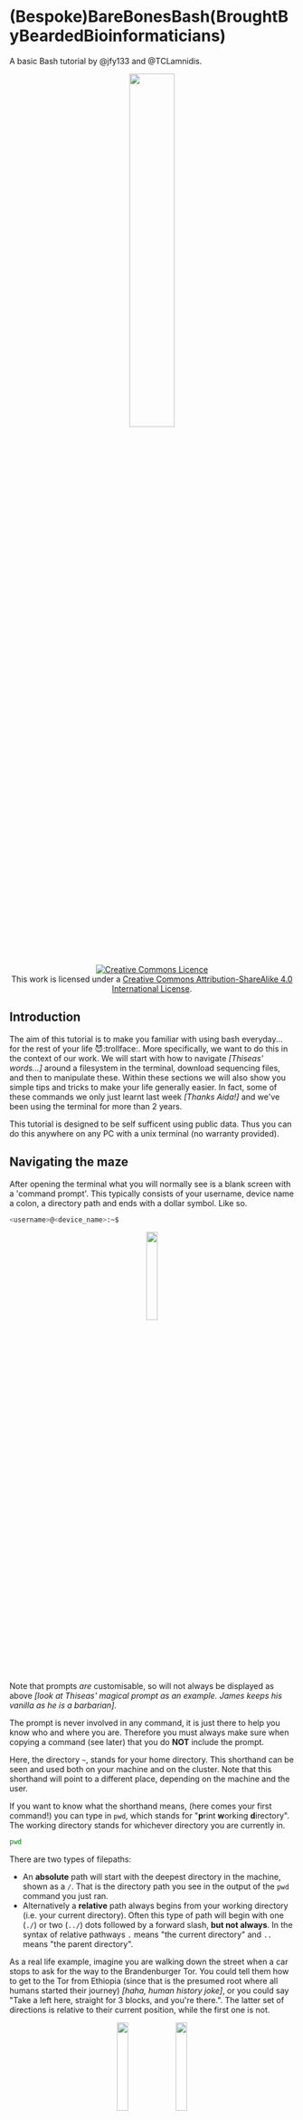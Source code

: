 # (Bespoke)BareBonesBash(BroughtByBeardedBioinformaticians)
A basic Bash tutorial by @jfy133 and @TCLamnidis.
<p align="center"><img src="https://media.giphy.com/media/v58q1se3dZvag/giphy.gif" width="40%"></p>

<a rel="license" href="http://creativecommons.org/licenses/by-sa/4.0/"><p align="center"><img alt="Creative Commons Licence" style="border-width:0" src="https://i.creativecommons.org/l/by-sa/4.0/88x31.png" /></a><br />This work is licensed under a <a rel="license" href="http://creativecommons.org/licenses/by-sa/4.0/">Creative Commons Attribution-ShareAlike 4.0 International License</a>.

## Introduction

The aim of this tutorial is to make you familiar with using bash everyday... 
for the rest of your life :smiling_imp::trollface:. More specifically, we want to do this in the context
of our work. We will start with how to navigate _\[Thiseas' words...]_ around a 
filesystem in the terminal, download sequencing files, and then to 
manipulate these. Within these sections we will also show you simple tips and 
tricks to make your life generally easier. In fact, some of these commands we 
only just learnt last week _\[Thanks Aida!]_ and we've been using the terminal 
for more than 2 years.

This tutorial is designed to be self sufficent using public data. Thus you
can do this anywhere on any PC with a unix terminal (no warranty provided).

## Navigating the maze

After opening the terminal what you will normally see is a blank screen with a
'command prompt'. This typically consists of your username, device name a colon, 
a directory path and ends with a dollar symbol. Like so.

```bash
<username>@<device_name>:~$
```

<p align="center"><img src="https://media.giphy.com/media/3o84U72tKO389H2lI4/giphy.gif" width="20%"></p>

Note that prompts _are_ customisable, so will not always be displayed as above 
_\[look at Thiseas' magical prompt as an example. James keeps his vanilla as he 
is a barbarian]_.

The prompt is never involved in any command, it is just there to help you know
who and where you are. Therefore you must always make sure when copying a 
command (see later) that you do **NOT** include the prompt.

Here, the directory `~`, stands for your home directory. This shorthand can be 
seen and used both on your machine and on the cluster. Note that this shorthand 
will point to a different place, depending on the machine and the user.

If you want to know what the shorthand means, (here comes your first command!)
you can type in `pwd`, which stands for "**p**rint **w**orking **d**irectory". 
The working directory stands for whichever directory you are currently in. 

```bash
pwd
```

There are two types of filepaths: 
* An **absolute** path will start with the deepest directory in the machine, 
  shown as a `/`. That is the directory path you see in the output of the `pwd` 
  command you just ran.
* Alternatively a **relative** path always begins from your working directory (i.e.
  your current directory). Often this type of path will begin with one (`./`) 
  or two (`../`) dots followed by a forward slash, **but not always**. In the 
  syntax of relative pathways `.` means "the current directory" and `..` means 
  "the parent directory". 

As a real life example, imagine you are walking down the street when a car 
stops to ask for the way to the Brandenburger Tor. You could tell them how to 
get to the Tor from Ethiopia (since that is the presumed root where all humans 
started their journey) _\[haha, human history joke]_, or you could say "Take 
a left here, straight for 3 blocks, and you're there.". The latter set of 
directions is relative to their current position, while the first one is not.

<p align="center"><img src="https://media.giphy.com/media/3o6Ztk4xTVAnfqYPn2/source.gif" width="20%"> <img src="https://media.giphy.com/media/QWXhaNjfwuNs4/giphy-tumblr.gif" width="20%"></p>


Now let's look around at out current location and see what we can find within 
our home directories. We can use the command `ls`, shorthand for "list", which 
will (surprise surprise) list the directory contents.

```bash
ls
```

Your home directory should come equipped with multiple subdirectories like 
"Documents", "Pictures", etc. 

It is now time to start moving _\[navigating]_ towards "the Brandenburger Tor" 
from the example above. We can navigate through directories using the command 
`cd` which stands for "**c**hange **d**irectory".

```bash
cd Documents/
```

This command will move you from your home directory to its "Documents" 
subdirectory. Note that `Documents/` above is indeed a relative path, since it 
starts from the home directory (the initial `./` is implied). To find the 
absolute path of the "Documents" directory we will once again use `pwd`.

```bash
pwd
```

Now we can move up one directory, back to your home using the relative path
`../`.

```bash
cd ../
```

We can also change directories using absolute paths. Lets do this using the 
absolute path we printed using `pwd` in the previous step. Type `cd`, but don't 
press enter yet! 

<p align="center"><img src="https://media.giphy.com/media/23BST5FQOc8k8/source.gif" width="20%"></p>

Copy and paste the output of the previous `pwd` command 
(which you can see in your terminal does not have the command prompt), after 
the `cd`, then press enter.

For example:

```bash
cd /home/fellows/Documents
```

**BONUS TIP TIME!** Now for one last move, here is a lesser-known trick. When 
using `cd` you can use a dash (`-`) to indicate 'my previous location'. This is 
useful since you can move multiple directories with one `cd` command. So, now, 
to return to our home directory from the documents directory we can type:

```bash
cd -
## And to see our new location <- btw, this is called a comment. 
## In bash they always begin with a '#', but the character differs per programming language
## A commented out line is a line that will not by read by the computer.
pwd
```

And voilá! We are back in our home directory.

However, often when working in bioinformatics we will be working remotely on a 
server. The most typical way is to log in via "**s**ecure **sh**ell", known as 
`ssh`. Note that you can normally only log into an institute's server being on 
the network of the institute and or via VPN, so make sure are on either of 
those.

A typical `ssh` command consists of the `ssh`, with a user, '@' symbol and then 
the address of the server. For example:

```bash
ssh <user>@<my>.<address>.com
```


---

**MPI-SHH ONLY**
For example we can log into SDAG with the following, replacing <username> with 
your username. Note that this will normally ask you for your password.

```bash
ssh <user>@mpi-sdag1.sdag.ppj.shh.mpg.de
```

---

Once we've logged in the `~` points to a different home directory, as you are 
on a different machine. However, all of the commands you've learned so far will 
still work the same :wink:. You can double check both of these by typing `pwd`.

It is important to keep your corner of the servers well organised, and the 
trick to doing that is making your own directories. Often _a lot_ of them. 
You can make a new empty directory using the command `mkdir`, shorthand for 
"**m**a**k**e **dir**ectory".

```bash
mkdir ~/BareBonesBosh
ls ~
```

You can now see your new and devoid-of-content directory. But don't celebrate 
yet! The directory has the wrong name! Who could have seen _this_ coming? If 
you saw the typo and fixed it already, no brownies for you! 

<p align="center"><img src="https://media.giphy.com/media/ieGdB2g5kDIkg/giphy.gif" width="20%"> <img src="https://media.tenor.co/images/d82c7edc4b04227b4c973f24b904695f/raw" width="26%"></p>

But don't lose hope, because we can rename things with the `mv` command, 
shorthand for "**m**o**v**e". 

In fact move, as the name suggests, will move a file/folder into a new location, 
also renaming it in the process if necessary. It works by typing `mv`, the old 
location and a target location.

```bash
mv ~/BareBonesBosh ~/BearBonesBash
```

The command above will now move the directory into the same location, but with
as the target location is spelt differently, the directory will now have a 
different name, essentially renaming it to `BearBonesBash`. 

But oh no! Not again! This is not a bash tutorial for ancient bear genomics! 

<p align="center"><img src="https://media.giphy.com/media/IQ9KefLJHfJPq/giphy.gif" width="20%"></p>

Let's just delete that empty directory and start over, using the `rmdir` 
command, short for "**r**e**m**ove **dir**ectory".

```bash
rmdir ~/BearBonesBash
ls ~
```

And now we can create our directory, properly named this time, and change 
directory into it.

```bash
mkdir ~/BareBonesBash
cd ~/BareBonesBash
```

## Playing with files, one bit at a time

So we have places to organise our files... buuut we don't have any files yet! 
Lets change that.

We ain't playing with bears today - that's dangerous (as we saw above), instead
lets play with some Mammoths!

<p align="center"><img src="https://media.giphy.com/media/kbuQOkATEo6VW/giphy.gif" width="20%"> <img src="https://media.giphy.com/media/3o6Zte5Q11lxAu8Q5q/giphy.gif" width="20%"></p>

We're going to use `wget` to download a FASTQ file from the ENA. So while in 
our `BareBonesBash` directory, we will give `wget` the link to the file, and 
we should see a loading bar. Once downloaded (it should be pretty quick),
we can use `ls` to check the contents.

<p align="center"><img src="https://media.giphy.com/media/lAIbbDbcXSZSU/giphy.gif" width="20%"></p>

```bash
wget ftp.sra.ebi.ac.uk/vol1/fastq/ERR202/001/ERR2020601/ERR2020601.fastq.gz
## Then to check if the file is now in our working directory
ls
```

Great! But maybe we want to check we downloaded the right thing. In bash,
with text files you can normally use `cat`, which is used to print the 
contents of a file to the screen. Lets try this with our newly downloaded file.

**BONUS TIP TIME!** If you're anything like Thiseas, who gets triggered at slow 
computer things, and prefer to have the computer do the work for you - try 
typing a couple of characters then press the "TAB" key on your keyboard.

```bash
cat ERR2020601.fastq.gz
```

Yay for auto-complete! But you probably had a bunch of junk printed to screen.

<p align="center"><img src="https://media.giphy.com/media/kQbMO5X7UA1C8/giphy.gif" width="20%"></p>

That's because the FASTQ file, as with almost all FASTQs, is compressed (as 
indicated by the .gz). To then view the _real_ contents of the file, we can 
instead use `zcat`. Don't forget your auto-complete!

```bash
zcat ERR2020601.fastq.gz
```

That looks much better, we can now actually see some DNA sequences! But you 
may have also noticed that a lot of stuff zipped past without you being able 
to see it. You could try scrolling but likely you'll not be able to go back 
far enough to see your previous commands. 

**BONUS TIP TIME!** try pressing `ctrl+l`, which will clear your terminal of 
all the junk that was printed to your screen. This does NOT delete those lines, 
it simply scrolls down for you. You can still find all your previous work if
you scroll up.

Now it's time for the inevitable tangent when your tutor thinks of a very 
(un)funny metaphor to explain something!

## Asking the computer for help (it loves helping people)

As we just learned, the FASTQ file we've been playing with is compressed, 
_Zipped_, if you will. We constantly compress files in multiple different ways 
(bams are another example of a compressed file), but **why?** As the name
 suggests, compression saves disk space, so we can have more files stored on 
 our system. 

An everyday example of the benefits of compression comes from music. To keep the 
calculations smaller we'll take a time machine back to 2001 when having one of 
these things made you instantly popular and better geared than James Bond _\[tech-savvy 
Pierce Brosnan, not the trigger-happy Daniel Craig]_:

<p align="center"><img src="https://everymac.com/images/cpu_pictures/apple_ipod.jpg" width="20%"></p>

That amazing piece of technology came with a storage space of 5GB, whie an 
uncompressed music album takes up 640MB of space. **THAT IS 7.8125 ALBUMS!** 
At 20 songs per album, that makes less than 160 songs total! "But my iPod had 
800 songs in it, and still had space!" I hear you thinking. That's mp3 
compression for you. Compression programmes you might be familiar with are, 
for example, WinZip or WinRar. 

Is there some way we could work out how much space we are saving by compressing
this FASTQ file? Let's ask the computer to help us find a way! The first command 
to use here is `whatis`, which will give a one line explanation of what a certain
command does. The second command we need is `man`. Using `whatis` we can find out
what `man` does.

```bash
whatis man
```

This will inform us that `man` is `an interface to the on-line reference manuals`. 
Cool! Now try to get information on `zcat` using `man`.

```bash
man zcat
```

This will open the manual page for `zcat` in a separate screen, which you can 
exit by pressing "q". You can scroll up or down with the arrow keys. At the top 
of the screen you will see the command the manual is for, in this case it 
should read `gzip`. That is because `zcat` is part of the programme `gzip`. You 
will see a long description of the programme, followed by (scroll down) a 
section with all the options available. 

Isn't this great! The option `-l` lists the size of a file in both compressed 
and uncompressed form, as well as the compression ratio (how effective the 
compression was). **Most programmes you will use DO have a `man` page, making 
this command extremely useful.**. Now that we learned about the `-l` option of 
`gzip`, let's use it to see how efficient the compression of this FASTQ file is. 
_**\[Say it with us: "`man` is love. `man` is life."]**_


```bash
gzip -l ERR2020601.fastq.gz
```

A compression factor of `74.9%` is pretty good. It means our compressed FASTQ file is 
25.1% the size of the uncompressed file would.

## The Lord of the Pipes: One command to do them all.

After that tangent, let's get back to our regularly scheduled program(ming)!

We will now try out three semi-related commands to make viewing the contents 
of a file, and begin to familiarise with the most important functionality of 
bash: the concept of `|` (i.e. the "pipe"). 

<p align="center"><img src=".gifs/Boromir.gif" width="40%" height="10%"> <img src="https://tinynin.files.wordpress.com/2012/01/warppipe-copy.gif" width="20%"></p>

A pipe passes the output of one command and gives it as input to the next. It 
allows us to string commands together, one after the other, which means you can 
do more complicated (and beautiful) things to your files "on the fly". The command
`head` allows you to view the first 10 lines of a file, while `tail` will show 
the last 10 lines. 

We will now print the file to screen with `zcat`, but rather than just let 
the whole thing print, we will "pipe" the output into `head`, which will 
allow us to see just the first 10 lines.

```bash
zcat ERR2020601.fastq.gz | head
```

We can also display more lines with the `-n` flag (short for "**n**umber of 
lines"). To see the first 20 lines you would use 

```bash
zcat ERR2020601.fastq.gz | head -n 20
```

The same option exists for tail, note that but options are not universal! Not 
every programme will use the same options!

```bash
zcat ERR2020601.fastq.gz | tail -n 4
```

And you can also chain them altogether _\[not unlike a human centipede... No 
gif here so I don't get fired]_

```bash
zcat ERR2020601.fastq.gz | head -n 20 | tail -n 4
```

The above command will print the whole file, but capture only the first 20 
lines, before printing out the last 4 lines of these 20.

<p align="center"><img src=".gifs/frodo.gif" width="30%" height="20%"></p>

In practice, what was just printed on your screen is the record of a single read, 
which spans 4 lines of the FASTQ file. 
* The record begins with the read ID, preceded by an `@`. 
* The next line contains the sequence of the read. 
* The third line is a separator line ('`+`'). 
* Finally, the fourth line of this record contains the base quality score for each 
position on the read, encoded a certain way. 
We won't go into the specific encoding of base quality scores here, but it is easy 
enough to find information about it online, if you want to know more. 

But what if you wanted to view the whole file "at your own leisurely pace"

<p align="center"><img src="https://media.giphy.com/media/82abB3W2DknkY/giphy.gif" width="20%"></p>

We can use the tool `less`, which prints the file to screen, but allows you 
to move up and down the output with your arrow keys. You can also move down a full 
screen with space.

```bash
less ERR2020601.fastq.gz
```

You can quit by pressing "q" on your keyboard.

Now we've had a look inside and checked that the file is a pretty normal FASTQ 
file, lets start asking more informative bioinformatic questions about it. A pretty 
standard question would be, **how many reads are in this FASTQ file?** We know 
now that each read record in a FASTQ file has four components, and takes up 4 
lines. So if we count the number of lines in a file, then divide by four, we 
can work out how many reads are in our file. 

<p align="center"><img src="https://media.giphy.com/media/l41YtZOb9EUABnuqA/giphy.gif" width="20%"></p>

For this we can use 'wc', which stands for "**w**ord **c**ount". However, we 
don't want to count words, we want to count the number of lines. We can 
therefore use the flag `-l` to do this (try using what we learnt above to 
find lists of these flags!). But remember we first have to decompress the lines 
we are reading from the file with `zcat`.

```bash
zcat ERR2020601.fastq.gz | wc -l
```

This should give us 18880, which divided by four (since there are four lines 
per read), is 4720 reads.

Finally, maybe we want to know what the name of each read is. When we used
less above, we saw each read header began with "@". Maybe we can use this
to our advantage!

<p align="center"><img src="https://media.giphy.com/media/3orieUe6ejxSFxYCXe/giphy.gif" width="20%"></p>

The command `grep` will only print lines in a file that match a certain 
pattern. So for example, we want to search for every line in our FASTQ file 
that contains a '@'. Lets try it out again in combination with `zcat` and 
our pipes.

```zcat
zcat ERR2020601.fastq.gz | grep "@"
```

Unfortunately we seem to have picked up some other stuff because of the @ 
characters in the base quality lines. We can make our "pattern", in this 
case `"@"`, more specific by adding "ERR" to it. But let's also avoid flooding 
your screen with 4720 lines of stuff, and pipe that output into `less`, so 
we can look at it more carefully.

```zcat
zcat ERR2020601.fastq.gz | grep "@ERR" | less
```

Remember to press "q" to exit.

And for one final recap, we previously calculated there to be 4720 reads in our 
file. If we have just extracted the unqiue read _headers_ for every read, then 
in principle we can also just count these with `wc`!

```zcat
zcat ERR2020601.fastq.gz | grep "@ERR" | wc -l
```


<p align="center"><img src="https://media.giphy.com/media/11sBLVxNs7v6WA/giphy.gif" width="20%"></p>

## Now you're thinking with portals! Symlinks and their usefulness.

The FASTQ we have been working with so far we downloaded from the ENA. It is 
important to keep the file name intact, so we can easily identify this specific 
FASTQ file in the ENA database in the future, if need be. 

In order to retain the original file we can use a _symbolic link (**symlink**)_.
You have doubtless seen these many times right on your desktop, in the form of 
desktop shortcuts! They are small portals that let you go to a remote location 
really fast, and take something from there. Imagine if you could reach the TV 
remote from the sofa, although for some strange reason you left it in the freezer 
when picking up the (now half-melted) ice cream. _\[No, of course I have never 
done that!]_

<p align="center"><img src="https://orig00.deviantart.net/784b/f/2014/354/a/3/poor_messing_with_a_portal_gun__gif__by_ritorical-d8ahh8f.gif" width="20%"></p>

So let us make a new subdirectory to store our symlink to the FASTQ file we 
already downloaded, and move to that directory.

```bash
mkdir ~/BareBonesBash/FastQ.Portals
cd ~/BareBonesBash/FastQ.Portals
```

It is now time to make the symlink. We do this with the `ln` command (short for 
"**l**i**n**k"), by providing the `-s` option, which specifies we want to create 
a **s**ymbolic link (i.e. a shortcut).
Note: You should give _absolute_ paths to the file your symlinks point to, or 
things **will** break down. (Note that a path that starts with `~` is technically 
an absolute path, since it is also not relative to your current position.)

```bash
ln -s ~/BareBonesBash/ERR2020601.fastq.gz .
```

Make sure you included that `.` in the command above. As discussed in the 
"Relative Paths" section, that points your current working directory, thus 
telling the `ln` programme that it should create the link in the current 
directory. You should now see the symlink in the directory. 

<p align="center"><img src="https://78.media.tumblr.com/0ac8df83e4b5ee82c150048347a7db01/tumblr_n1blyfhvTY1qfbz1so1_500.gif" width="30%"></p>

To see where the link points to we can use `ls -l`, which provides exended 
information on the files shown with `ls`. (For more information you can look 
at the `man` page for `ls`).

```bash
ls -l
```

We can now look at the original FASTQ file by pointing at our symlink, like so:
_\[The command looks the same as in the section above, but we are in a different 
directory, so `ERR2020601.fastq.gz` is technically different. It is now a shortcut 
to the originl file, which happens to have the same name.]_

```bash
zcat ERR2020601.fastq.gz | head -n 20 | tail -n 4
```

Which should print out the same read as it did on the original FASTQ file.

## Lazyness 101: Minimising our work by maximising the work of the computer

### Text Editing in Terminal

Now for a bit of honesty. A single sample will not get you a nature publication.
_\[ok, maybe sometimes]._ We will need more data if we're gonna make it to the
most prestigious journals. So let's download another 8 samples from James' 
Mammoth project to get us on our way to a nature cover page.

It is a lot of work to run `wget` 7 times while changing the command everytime.

**Bonus tip time!** One way would be to press the 'up' arrow on your keyboard,
which will allow you to scroll through all your previous commands. Thus you 
could pull up the previous command, then just change a couple of characters.
This can be useful in certain cases, but doing that 8 times is **still** too 
much work.

Good thing we're here to learn how to be lazy! We can download multiple files 
from an ftp server by giving `wget` a file that contains the ftp links for each 
file we want downloaded. 

But how can we make this file? There are multiple options for text editing in
the terminal. If you're absolutely insane you may look up `vim` 
_\[Theseus' poison]_, or we can use `nano` which is much more user friendly. 

Editing the contents of a file in `nano` is mostly as you would with your 
standard `textmate` or `gedit` on your local machine. However, the main 
difference is how you save, and close the program which you perform using 
keyboard combinations (like you would use `ctrl + c` to copy a line in your 
typical 'Office' suite).

So open up the program with

```bash
nano
```

And you will now see a blank window, with a section at the bottom with 
a variety of commands at the bottom, with `^` corresponding to the `ctrl` key on 
your keyboard. You can try typing and deleting text as you normally would
on your offline text editor.

After clearing your gibberish, you can now copy the text below into blank 
window as you would normally when at your terminal command promp (`cmd+v` on 
OSX or `ctrl+shift+v` 
on Linux).

<pre>
ftp.sra.ebi.ac.uk/vol1/fastq/ERR202/009/ERR2020609/ERR2020609.fastq.gz
ftp.sra.ebi.ac.uk/vol1/fastq/ERR202/001/ERR2020611/ERR2020611.fastq.gz
ftp.sra.ebi.ac.uk/vol1/fastq/ERR202/007/ERR2020567/ERR2020567.fastq.gz
ftp.sra.ebi.ac.uk/vol1/fastq/ERR202/005/ERR2020565/ERR2020565.fastq.gz
#ftp.sra.ebi.ac.uk/vol1/fastq/ERR202/001/ERR2020601/ERR2020601.fastq.gz
ftp.sra.ebi.ac.uk/vol1/fastq/ERR202/003/ERR2020613/ERR2020613.fastq.gz
ftp.sra.ebi.ac.uk/vol1/fastq/ERR202/008/ERR2020618/ERR2020618.fastq.gz
ftp.sra.ebi.ac.uk/vol1/fastq/ERR202/007/ERR2020617/ERR2020617.fastq.gz
</pre>

To save the contents of the file, we want to begin by initating our exit
with `ctrl+x`. At the bottom you will be prompted to "Save modified buffer", 
press `y` on your keyboard to agree. Now you will be asked what you want 
the file to be called. Type `~/BareBonesBash/Ftp.Links.txt` to give both
the directory and the file name (`Ftp.Links.txt`), and then press `enter`.

To verify that it worked correctly, we can either use the command to 
print to screen the contents that we learnt above (which is...?), or
we can use `nano` again but with the file as an argument to open the 
file and see the contents.

```bash
nano ~/BareBonesBash/Ftp.Links.txt
```

This time when you exit with `ctrl+x` you'll immediately return to your 
command prompt, as you made no changes to the file.

Woop! Now lets utilise the file we just created, by downloading all the files
stored in the URLs. IN ONE GO! 

<p align="center"><img src="https://media.giphy.com/media/oAEoEC7vdf1QI/giphy.gif" width="30%"></p>

You can provide a file to `wget` with URLs (like the one you just made) using 
the flag `-i`, for "**i**nput". 

```bash
cd ~/BareBonesBash
wget -i ~/BareBonesBash/Ftp.Links.txt
```

Look at that! One command instead of 7! You're becoming a bash pro already! 

### What is a Variable anyway?

First off, let us start on a tangent. You will now learn the `echo` command. 
In bash `echo` just prints things. The name refers to the fact that since the 
computer "says" what you just told it to say, it behaves like an echo of yourself.
Tradition dictates that the first thing you have the computer say in programming 
tutorials is "Hello World!", so here goes:

```bash
echo Hello World!
```

Great! Now back to the question at hand. What _is_ a variable anyway? That is a good 
question! A variable is something that changes! But what does that mean, exactly? A 
variable can be "set" (i.e. telling the computer what that variable means) to a 
variety of things. Some variables are set _for_ you, the moment you open your terminal 
or log into a servers. By convention, such variables have names in ALL CAPS. An example 
of such a variable is `HOME`, which stores the location of your home directory. Therefore, when you use the shorthand `~`, the 
computer looks into that variable to see what that means. However, the computer 
cannot always tell what is a variable and what is just text. It relies on you to 
tell it what should and should not be "unpacked". "Unpacking" means "telling the 
computer to look at what is _inside_ a variable. We signal the computer that we wish 
to look inside a variable by using the `$` character in front of the variable name. 
Try this:

```bash
echo HOME    #This will print the word HOME.
echo $HOME   #This will print the contents of the variable HOME.
```

Variables as the one above are called **environment variables** and should generally 
**NOT** be changed on a whim _\[even though the temptation might be a whim away. A 
whim away... A-whim-away...]_.

<p align="center"><img src="http://cdn.webfail.com/upl/img/e91115df851/post2.jpg" width="30%"></p>

But you can also set your own variables, which is extremely handy. Any variable can be easily 
overwritten, which is one reason why they are so useful. Therefore, as long as you don't 
give your variables names in ALL CAPS, you won't run the risk of overwriting environment 
variables, and everyone is happy. One way to assign variables is by using an `=`. In the 
example below, we will set and overwrite the variable `GreekFood`, and then "unpack" it in 
several sentences _\[which also happen to be objectively true]_.

```bash
GreekFood=4            #Here, 'GreekFood' is a number.
echo "Greek food is $GreekFood people who want to know what heaven tastes like."
GreekFood=delicious   #Now we overwrite that number with a word (or a "string" of characters).
echo "Everyone says that Greek food is $GreekFood."
GreekFood="Greek wine" #We can overwrite 'GreekFood' again, but when there's a space in our string, we need quotations.
echo "The only thing better than Greek food is $GreekFood!"
GreekFood=7 #And, of course, we can overwrite with a number again too.
echo "I've been to Greece $Greekfood times already this year, for the food and wine!"
```

<p align="center"><img src="https://78.media.tumblr.com/04ac7d0699ac494a7ccb4fc9316bbc0a/tumblr_oo77m9RLgv1uwr1s7o1_500.gif" width="30%"></p>

Now you have a basic understanding of Greek food. I mean **variables** in bash! Let's see 
how we can use this knowledge.

### Loop de Loop

Now to minimise our workload in making the symlinks for all the FASTQ files we downloaded 
previously! We can do this using a **for loop**, one of the basic methods of all programming. 

Imagine you have to order pizzas for a varying number of scientists every week. 
_\[Just a random example]._ For every person you will need an extra pizza. This 
is a sort of "for loop", where you go through the list of names of hungry 
scientists, and you add one more pizza to the list for every name. Note that the 
specific names of the scientists wouldn't really mattter here, only the number of 
names. So in pseudocode (code-like writing that is human readable but a computer 
will not understand it) the above loop would look like this:

```
for every scientist:
  Order another pizza
done
```

<p align="center"><img src="https://media1.tenor.com/images/5ef4336be26e478431f85b349ec6bd34/tenor.gif?itemid=4149888" width="20%"></p>

Let's stop daydreaming of pizza now and return to the task at hand. For each FASTQ 
file we want to make a symlink to that file. Following the above example, but this 
time putting it into code directly, we get:

```bash
for fastq in ERR2020609.fastq.gz ERR2020611.fastq.gz ERR2020567.fastq.gz ERR2020565.fastq.gz ERR2020613.fastq.gz ERR2020618.fastq.gz ERR2020617.fastq.gz; do 
  ln -s ~/BareBonesBash/$fastq ~/BareBonesBash/FastQ.Portals
done
```

In the above example `fastq` (case-sensitive) is **the variable** In 
this case it is set to a **string** of characters, corresponding to the name 
of the first FASTQ file (`ERR2020617.fastq.gz`). At that point the command 
given within the loop (in this case `ln -s`) is executed, before the next FASTQ 
file in the list (`ERR2020611.fastq.gz`) s picked up, and the loop is repeated. 

In other words:

```bash
for every_object in a_list; do
	<this_command> on <this_object>
done
```
Note that you need to separate out your 'loop' from the command itself using
`; do`, and finish the loop with `done`, otherwise bash will keep waiting for
some other input.

Within that command itself, we wish to use what is in the `fastq` variable, 
so we tell the computer we are looking for what is contained in the variable 
by prefixing the character `$` to the variable name. This means that when 
reading `~/BareBonesBash/$fastq`, the computer knows that `$fastq` means 
"use what ever is stored in the variable `fastq`", thus seeing 
`~/BareBonesBash/ERR2020609.fastq.gz`. In the second part of the command 
(`~/BareBonesBash/FastQ.Portals`), there is no `$` in front of the sequence of 
letters `FastQ`, so the computer reads it as the letters themselves and not 
the contents of a variable (which is what we wanted to happen). The word is 
also in different case, so it would **NOT** be read as the variable even with 
the `$` character. See the example below for more info:

```bash
(echo -e "$FastQ <---- Not a set variable"
echo -e "$fastq <---- The last FastQ file in the list of files in the loop.")
```

However, this not the only way to write a loop. In the example above, we 
still have to do a lot of writing, to write out the name of every file. But worry 
not, this is Lazyness 101, and here we like to **NOT** write a lot! It is our 
_right_ not to type more than we need to! It is therefore our right - nay, 
our _responsibility_ - to use **wildcards** "refers to a character that can be 
substituted for zero or more characters in a string". In bash, the wildcard 
character is the asterisk (`*`) _\[Not to be confused with Asterix (Really, 
James? REALLY!?)]_. Therefore, we can use the wildcard to tell bash the loop 
should be performed on ALL items in a directory that match the criterion given. 

If we want to create a symlink (with `ln -s`) for every item within the 
`~/BareBonesBash` directory, and place that symlink within the 
`~/BareBonesBash/FastQ.Portals` directory, we could use: 
```bash
for fastq in ~/BareBonesBash/*; do
	ln -s $fastq ~/BareBonesBash/FastQ.Portals
done

```

If you need to be more specific with your loop, you can also use the wildcard
with some other characters. For example, `ERR*` would mean perform a command on
every file that begins with ERR, regardless of what comes after ERR. Finally, 
we can use characters AFTER the wildcard as well, to only pick up files that have 
a certain suffix as well as prefix (e.g. `ERR*.gz` will find all files that begin 
with `ERR` and end with `.gz`, regardless of what (if anything) comes between the 
two).

For example, lets try out one of our old commands in a loop. Lets use 
`gzip -l` on every file starting with `ERR` and ending with `.gz` in our 
new directory.

```bash
for fastq in ~/BareBonesBash/ERR*.gz; do
	gzip -l $fastq
done

```

Therefore, loops allow us to do repetitive tasks, and reap the rewards thereof, 
without having to do all the repetitive work! 
<p align="center"><img src="https://media.giphy.com/media/3rgXByefj5zvCcodOM/giphy.gif" width="40%"></p>

----

## TO DO NOW:

* Table with commands that are in this tutorial before Introduction.
* Introduce echo early on
* Add nano also introduce `rm`
* Redo Comment description (GIF WITH NINJA!)
* Typo checks
* Swap ( to _\[_ where it's our voices and not part of the tutorial.
* Run through
* Add GIF credits (giphy links) as ALT text

## DIE ZUKUNFT

* rev
* cut
* find
* awk
* sed
* parallel
* while loops
* if statements
* bash arithmetic "$((8*8))"
* double and single quotes (or in grep and loops)
 
